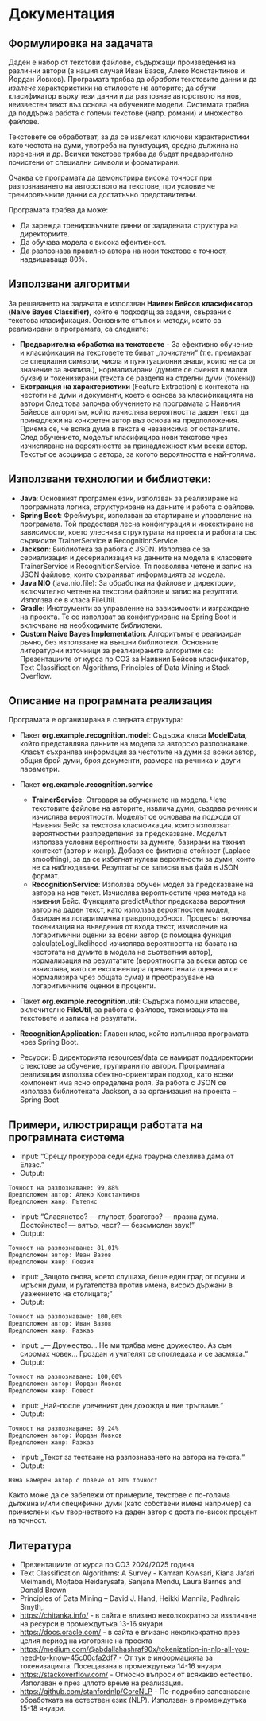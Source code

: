 # Документация

## Формулировка на задачата
Даден е набор от текстови файлове, съдържащи произведения на различни автори (в нашия случай Иван Вазов, Алеко Константинов и Йордан Йовков). Програмата трябва да _обработи_ текстовите данни и да _извлече_ характеристики на стиловете на авторите; да _обучи_ класификатор върху тези данни и да разпознае авторството на нов, неизвестен текст въз основа на обучените модели.
Системата трябва да поддържа работа с големи текстове (напр. романи) и множество файлове.

Текстовете се обработват, за да се извлекат ключови характеристики като честота на думи, употреба на пунктуация, средна дължина на изречения и др. Всички текстове трябва да бъдат предварително почистени от специални символи и форматирани.

Очаква се програмата да демонстрира висока точност при разпознаването на авторството на текстове, при условие че тренировъчните данни са достатъчно представителни.

Програмата трябва да може:
* Да зарежда тренировъчните данни от зададената структура на директориите.
* Да обучава модела с висока ефективност.
* Да разпознава правилно автора на нови текстове с точност, надвишаваща 80%.

## Използвани алгоритми
За решаването на задачата е използван **Наивен Бейсов класификатор (Naive Bayes Classifier)**, който е подходящ за задачи, свързани с текстова класификация. Основните стъпки и методи, които са реализирани в програмата, са следните:
* **Предварителна обработка на текстовете** - За ефективно обучение и класификация на текстовете те биват „_почистени_“ (т.е. премахват се специални символи, числа и пунктуационни знаци, които не са от значение за анализа.), нормализирани (думите се сменят в малки букви) и токенизирани (текста се разделя на отделни думи (токени))
* **Екстракция на характеристики** (Feature Extraction) в контекста на честоти на думи и документи, което е основа за класификацията на автори
След това започва обучението на програмата с Наивния Байесов алгоритъм, който изчислява вероятността даден текст да принадлежи на конкретен автор въз основа на предположения. Приема се, че всяка дума в текста е независима от останалите.
След обучението, моделът класифицира нови текстове чрез изчисляване на вероятността за принадлежност към всеки автор. Текстът се асоциира с автора, за когото вероятността е най-голяма.

## Използвани технологии и библиотеки:
* **Java**: Основният програмен език, използван за реализиране на програмната логика, структуриране на данните и работа с файлове.
* **Spring Boot**: Фреймуърк, използван за стартиране и управление на програмата. Той предоставя лесна конфигурация и инжектиране на зависимости, което улеснява структурата на проекта и работата със сървисите TrainerService и RecognitionService.
* **Jackson**: Библиотека за работа с JSON. Използва се за сериализация и десериализация на данните на модела в класовете TrainerService и RecognitionService. Тя позволява четене и запис на JSON файлове, които съхраняват информацията за модела.
* **Java NIO** (java.nio.file): За обработка на файлове и директории, включително четене на текстови файлове и запис на резултати. Използва се в класа FileUtil.
* **Gradle**: Инструменти за управление на зависимости и изграждане на проекта. Те се използват за конфигуриране на Spring Boot и включване на необходимите библиотеки.
* **Custom Naive Bayes Implementation**: Алгоритъмът е реализиран ръчно, без използване на външни библиотеки.
Основните литературни източници за реализираните алгоритми са: Презентациите от курса по СОЗ за Наивния Бейсов класификатор, Text Classification Algorithms, Principles of Data Mining и Stack Overflow.

## Описание на програмната реализация

Програмата е организирана в следната структура:
* Пакет **org.example.recognition.model**: Съдържа класа **ModelData**, който представлява данните на модела за авторско разпознаване. Класът съхранява информация за честотите на думи за всеки автор, общия брой думи, броя документи, размера на речника и други параметри.
* Пакет **org.example.recognition.service**
  * **TrainerService**: Отговаря за обучението на модела. Чете текстовите файлове на авторите, извлича думи, създава речник и изчислява вероятности. Моделът се основава на подходи от Наивния Бейс за текстова класификация, които използват вероятностни разпределения за предсказване. 
Моделът използва условни вероятности за думите, базирани на техния контекст (автор и жанр).
Добавя се фиктивна стойност (Laplace smoothing), за да се избегнат нулеви вероятности за думи, които не са наблюдавани.
Резултатът се записва във файл в JSON формат.
  * **RecognitionService**: Използва обучен модел за предсказване на автора на нов текст. Изчислява вероятностите чрез метода на наивния Бейс. Функцията predictAuthor предсказва вероятния автор на даден текст, като използва вероятностен модел, базиран на логаритмична правдоподобност. Процесът включва токенизация на въведения от входа текст, изчисление на логаритмични оценки за всеки автор (с помощна функция calculateLogLikelihood изчислява вероятността на базата на честотата на думите в модела на съответния автор), нормализация на резултатите (вероятността за всеки автор се изчислява, като се експонентира преместената оценка и се нормализира чрез общата сума) и преобразуване на логаритмичните оценки в проценти.
*	Пакет **org.example.recognition.util**:	Съдържа помощни класове, включително **FileUtil**, за работа с файлове, токенизацията на текстовете и записа на резултати.
*	**RecognitionApplication**: Главен клас, който изпълнява програмата чрез Spring Boot. 

*	Ресурси:	В директорията resources/data се намират поддиректории с текстове за обучение, групирани по автори.
Програмната реализация използва обектно-ориентиран подход, като всеки компонент има ясно определена роля. За работа с JSON се използва библиотеката Jackson, а за организация на проекта – Spring Boot

## Примери, илюстриращи работата на програмната система
*	Input:
    	“Срещу прокурора седи една траурна слезлива дама от Елзас.”
*	Output:
```
Точност на разпознаване: 99,88%
Предположен автор: Алеко Константинов
Предположен жанр: Пътепис
```
*	Input:
“Славянство? — глупост, братство? — празна дума.
Достойнство! — вятър, чест? — безсмислен звук!”
*	Output:
```
Точност на разпознаване: 81,01%
Предположен автор: Иван Вазов
Предположен жанр: Поезия
```
*	Input:
„Защото онова, което слушаха, беше един град от псувни и мръсни думи, и ругателства против имена, високо държани в уважението на столицата;“
*	Output:
```
Точност на разпознаване: 100,00%
Предположен автор: Иван Вазов
Предположен жанр: Разказ
```
*	Input:
„— Дружество… Не ми трябва мене дружество. Аз съм сиромах човек…
	Гроздан и учителят се спогледаха и се засмяха.“
*	Output:
```
Точност на разпознаване: 100,00%
Предположен автор: Йордан Йовков
Предположен жанр: Повест
```
*	Input:
„Най-после уреченият ден дохожда и вие тръгваме.“
*	Output:
```
Точност на разпознаване: 89,24%
Предположен автор: Йордан Йовков
Предположен жанр: Разказ
```
*	Input:
„Текст за тестване на разпознаването на автора на текста.“
*	Output:
```
Няма намерен автор с повече от 80% точност
```

Както може да се забележи от примерите, текстове с по-голяма дължина и/или специфични думи (като собствени имена например) са причислени към творчеството на даден автор с доста по-висок процент на точност.
## Литература
* Презентациите от курса по СОЗ 2024/2025 година
* Text Classification Algorithms: A Survey - Kamran Kowsari, Kiana Jafari Meimandi, Mojtaba Heidarysafa, Sanjana Mendu, Laura Barnes and Donald Brown
*	Principles of Data Mining – David J. Hand, Heikki Mannila, Padhraic Smyth,.
*	https://chitanka.info/ - в сайта е влизано неколкократно за извличане на ресурси в промеждутъка 13-16 януари
*	https://docs.oracle.com/ - в сайта е влизано неколкократно през целия период на изготвяне на проекта
*	https://medium.com/@abdallahashraf90x/tokenization-in-nlp-all-you-need-to-know-45c00cfa2df7 - От тук е информацията за токенизацията. Посещавана в промеждутъка 14-16 януари.
*	https://stackoverflow.com/ - Относно въпроси от всякакво естество. Използван е през цялото време на реализация.
*	https://github.com/stanfordnlp/CoreNLP - По-подробно запознаване обработката на естествен език (NLP). Използван в промеждутъка 15-18 януари.

